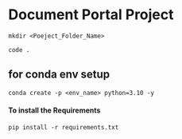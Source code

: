 # Document Portal Project








```
mkdir <Poeject_Folder_Name>
```

```
code .
```

## for conda env setup

```
conda create -p <env_name> python=3.10 -y
```

#### To install the Requirements 
```
pip install -r requirements.txt
```